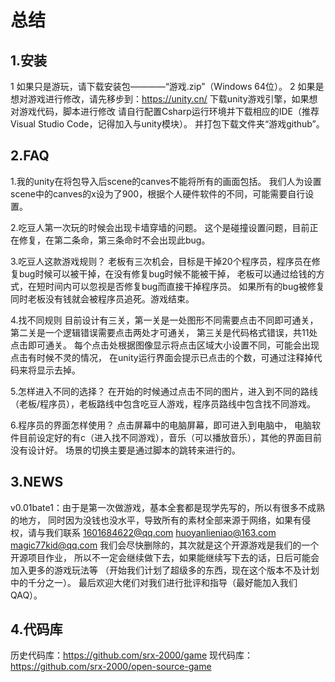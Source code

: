 # 总结
## 1.安装
1 如果只是游玩，请下载安装包————“游戏.zip”（Windows 64位）。
2 如果是想对游戏进行修改，请先移步到：https://unity.cn/
下载unity游戏引擎，如果想对游戏代码，脚本进行修改
请自行配置Csharp运行环境并下载相应的IDE（推荐Visual Studio Code，记得加入与unity模块）。
并打包下载文件夹“游戏github”。
## 2.FAQ
1.我的unity在将包导入后scene的canves不能将所有的画面包括。
       我们人为设置scene中的canves的x设为了900，根据个人硬件软件的不同，可能需要自行设置。

2.吃豆人第一次玩的时候会出现卡墙穿墙的问题。
      这个是碰撞设置问题，目前正在修复，在第二条命，第三条命时不会出现此bug。

3.吃豆人这款游戏规则？
     老板有三次机会，目标是干掉20个程序员，程序员在修复bug时候可以被干掉，在没有修复bug时候不能被干掉，
老板可以通过给钱的方式，在短时间内可以忽视是否修复bug而直接干掉程序员。
如果所有的bug被修复同时老板没有钱就会被程序员追死。游戏结束。

4.找不同规则
    目前设计有三关，第一关是一处图形不同需要点击不同即可通关，第二关是一个逻辑错误需要点击两处才可通关， 第三关是代码格式错误，共11处点击即可通关。
   每个点击处根据图像显示将点击区域大小设置不同，可能会出现点击有时候不灵的情况，
   在unity运行界面会提示已点击的个数，可通过注释掉代码来将显示去掉。

5.怎样进入不同的选择？
   在开始的时候通过点击不同的图片，进入到不同的路线（老板/程序员），老板路线中包含吃豆人游戏，程序员路线中包含找不同游戏。

6.程序员的界面怎样使用？
     点击屏幕中的电脑屏幕，即可进入到电脑中，
    电脑软件目前设定好的有c（进入找不同游戏），音乐（可以播放音乐），其他的界面目前没有设计好。
    场景的切换主要是通过脚本的跳转来进行的。
## 3.NEWS
v0.01bate1：由于是第一次做游戏，基本全套都是现学先写的，所以有很多不成熟的地方，
同时因为没钱也没水平，导致所有的素材全部来源于网络，如果有侵权，请与我们联系
1601684622@qq.com
huoyanlieniao@163.com
magic77kid@qq.com
我们会尽快删除的，其次就是这个开源游戏是我们的一个开源项目作业，
所以不一定会继续做下去，如果能继续写下去的话，日后可能会加入更多的游戏玩法等
（开始我们计划了超级多的东西，现在这个版本不及计划中的千分之一）。
最后欢迎大佬们对我们进行批评和指导（最好能加入我们QAQ）。
## 4.代码库
历史代码库：https://github.com/srx-2000/game
现代码库：https://github.com/srx-2000/open-source-game
